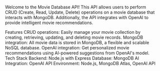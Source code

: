 Welcome to the Movie Database API! This API allows users to perform CRUD (Create, Read, Update, Delete) operations on a movie database that interacts with MongoDB. 
Additionally, the API integrates with OpenAI to provide intelligent movie recommendations.

Features
CRUD operations: Easily manage your movie collection by creating, retrieving, updating, and deleting movie records.
MongoDB integration: All movie data is stored in MongoDB, a flexible and scalable NoSQL database.
OpenAI integration: Get personalized movie recommendations using AI-powered suggestions from OpenAI's model.
Tech Stack
Backend: Node.js with Express
Database: MongoDB
AI Integration: OpenAI API
Environment: Node.js, MongoDB Atlas, OpenAI API
